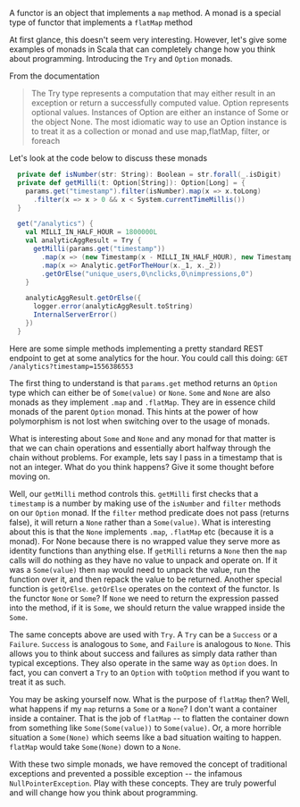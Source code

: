 A functor is an object that implements a `map` method. A monad is a special type of functor that implements a `flatMap` method

At first glance, this doesn't seem very interesting. However, let's give some examples of monads in Scala that can completely change how you think about programming. Introducing the `Try` and `Option` monads.

From the documentation

> The Try type represents a computation that may either result in an exception or return a successfully computed value.
> Option represents optional values. Instances of Option are either an instance of Some or the object None. The most idiomatic way to use an Option instance is to treat it as a collection or monad and use map,flatMap, filter, or foreach

Let's look at the code below to discuss these monads

```scala
  private def isNumber(str: String): Boolean = str.forall(_.isDigit)
  private def getMilli(t: Option[String]): Option[Long] = {
    params.get("timestamp").filter(isNumber).map(x => x.toLong)
      .filter(x => x > 0 && x < System.currentTimeMillis())
  }

  get("/analytics") {
    val MILLI_IN_HALF_HOUR = 1800000L
    val analyticAggResult = Try {
      getMilli(params.get("timestamp"))
        .map(x => (new Timestamp(x - MILLI_IN_HALF_HOUR), new Timestamp(x + MILLI_IN_HALF_HOUR)))
        .map(x => Analytic.getForTheHour(x._1, x._2))
        .getOrElse("unique_users,0\nclicks,0\nimpressions,0")
    }

    analyticAggResult.getOrElse({
      logger.error(analyticAggResult.toString)
      InternalServerError()
    })
  }
```

Here are some simple methods implementing a pretty standard REST endpoint to get at some analytics for the hour.
You could call this doing: `GET /analytics?timestamp=1556386553`

The first thing to understand is that `params.get` method returns an `Option` type which can either be of `Some(value)` or `None`. `Some` and `None` are also monads as they implement `.map` and `.flatMap`. They are in essence child monads of the parent `Option` monad. This hints at the power of how polymorphism is not lost when switching over to the usage of monads.

What is interesting about `Some` and `None` and any monad for that matter is that we can chain operations and essentially abort halfway through the chain without problems. For example, lets say I pass in a timestamp that is not an integer. What do you think happens? Give it some thought before moving on.

Well, our `getMilli` method controls this. `getMilli` first checks that a `timestamp` is a number by making use of the `isNumber` and `filter` methods on our `Option` monad. If the `filter` method predicate does not pass (returns false), it will return a `None` rather than a `Some(value)`. What is interesting about this is that the `None` implements `.map`, `.flatMap` etc (because it is a monad). For None because there is no wrapped value they serve more as identity functions than anything else. If `getMilli` returns a `None` then the `map` calls will do nothing as they have no value to unpack and operate on. If it was a `Some(value)` then `map` would need to unpack the value, run the function over it, and then repack the value to be returned. Another special function is `getOrElse`. `getOrElse` operates on the context of the functor. Is the functor `None` or `Some`? If `None` we need to return the expression passed into the method, if it is `Some`, we should return the value wrapped inside the `Some`.

The same concepts above are used with `Try`. A `Try` can be a `Success` or a `Failure`. `Success` is analogous to `Some`, and `Failure` is analogous to `None`. This allows you to think about success and failures as simply data rather than typical exceptions. They also operate in the same way as `Option` does. In fact, you can convert a `Try` to an `Option` with `toOption` method if you want to treat it as such.

You may be asking yourself now. What is the purpose of `flatMap` then? Well, what happens if my `map` returns a `Some` or a `None`? I don't want a container inside a container. That is the job of `flatMap` -- to flatten the container down from something like `Some(Some(value))` to `Some(value)`. Or, a more horrible situation a `Some(None)` which seems like a bad situation waiting to happen. `flatMap` would take `Some(None)` down to a `None`.

With these two simple monads, we have removed the concept of traditional exceptions and prevented a possible exception -- the infamous `NullPointerException`. Play with these concepts. They are truly powerful and will change how you think about programming.
